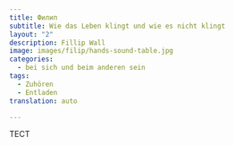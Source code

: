 ```yaml
---
title: Филип
subtitle: Wie das Leben klingt und wie es nicht klingt
layout: "2"
description: Fillip Wall
image: images/filip/hands-sound-table.jpg
categories:
  - bei sich und beim anderen sein
tags:
  - Zuhören
  - Entladen
translation: auto

---
```

ТЕСТ
